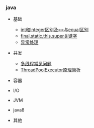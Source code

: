 ### java

- 基础
    - [int和Integer区别及==与equal区别](./基础/int和Integer区别及==与equal区别.md)
    - [final,static,this,super关键字](./基础/final,static,this,super关键字.md)
    - [异常处理](./基础/异常处理.md)

- 并发
    - [多线程常见问题](./并发/多线程常见问题.md)
    - [ThreadPoolExecutor原理简析](./并发/线程池原理.md)

- 容器

- I/O

- JVM

- java8

- 其他

